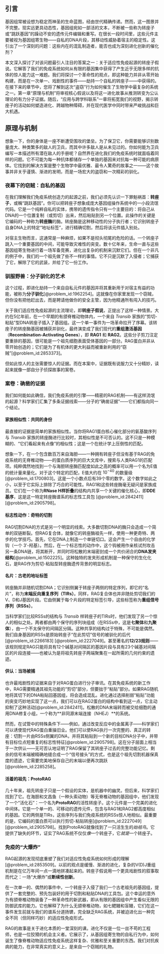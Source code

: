 ## 引言
基因组常被设想为稳定而神圣的生命蓝图，经由世代精确传递。然而，这一图景并不完整。现实远更具动态性，基因组宛如一部活的文本，不断被一些称为转座子或“跳跃基因”的躁动不安的遗传元件编辑和重写。在很长一段时间里，这些元件主要被视为基因组寄生物——自私的DNA片段，其移动性威胁着宿主的稳定性。这引出了一个深刻的问题：这些内在的混乱制造者，能否也成为深刻进化创新的催化剂？

本文深入探讨了对该问题最引人注目的答案之一：关于适应性免疫起源的转座子假说。它解答了我们的免疫系统如何从有限的基因集中获得了产生近乎无限多样的抗体的惊人能力这一难题。我们将探讨一个革命性的观点，即这种能力并非从零开始构建，而是在一次单一、戏剧性的事件——劫持一个自私的转座子——中获得的。在接下来的章节中，您将了解到这次“盗窃”行为如何催生了生物学中最复杂的系统之一。第一章“原理与机制”将审视核心假说以及将这一进化故事从推测转变为公认理论的有力分子证据。随后，“应用与跨学科联系”一章将拓宽我们的视野，揭示转座子的活动如何塑造进化、跨越物种障碍，并在现代医学中同时带来严峻挑战和巨大机遇。

## 原理与机制

想象一下，你的身体是一座不断遭受围攻的堡垒。为了保卫它，你需要能够识别数量庞大、种类繁多的敌人的卫兵，而其中许多敌人是从未见过的。你如何能为卫兵编写一本描述所有潜在敌人的手册呢？自然界在进化我们的免疫系统时就面临着同样的问题。它不可能为每一种抗体都储存一个单独的基因来对抗每一种可能的病原体。它找到的解决方案是整个生物学中最优雅、最令人驚奇的故事之一——这个故事并非关乎谨慎、渐进的发明，而是一场宏大的盗窃和一次精彩的驯化。

### 夜幕下的窃贼：自私的基因

在我们理解我们免疫系统创造力的起源之前，我们必须先认识一下罪魁祸首：**转座子**，或稱“跳跃基因”。你可以把转座子想象成庞大基因组操作系统中的一小段流氓代码。它是一个纯粹自私的实体，携带的遗传指令只有一个主要目的：将自己从DNA的一个位置复制（或剪切）出来，然后粘贴到另一个位置。此操作的关键是它编码的一种称为**转座酶**的酶。转座酶是这种移动性的分子执行者；它识别转座子自身DNA上的特定“地址标签”，进行精确切割，然后将该元件插入别处。

对宿主生物而言，这通常是一种麻烦，如果不是彻头彻尾的危险的话。一个转座子跳入一个重要基因的中间，可能导致灾难性的突变。数十亿年来，生命一直与这些基因组寄生物进行着一场军备竞赛，进化出复杂的机制来沉默它们。但在一个非凡的例子中，我们的一个祖先做了些不一样的事情。它不只是沉默了入侵者；它捕获了它，解除了它的武装，并给了它一份工作。

### 驯服野兽：分子驯化的艺术

这个过程，即进化劫持一个来自自私元件的基因并将其重新用于对宿主有益的功能，被称为**分子驯化**[@problem_id:1962254]。这就像在你家里发现一个窃贼，但你没有把他赶出去，而是聘请他做你的安全主管，因为他精通所有闯入的技巧。

关于我们适应性免疫起源的主流理论，即**转座子假说**，正提出了这样一种情景。大约在5亿年前，在一个早期的有颌脊椎动物体内，一个来自 *Transib* 家族的“剪切-粘贴”型DNA转座子插入了基因组。这一个单一事件为一场革命拉开了序幕。该转座子的转座酶基因被捕获并驯化，最终演变成了我们现代的**重组激活基因**（**Recombination-Activating Genes**），即 **RAG1** 和 **RAG2**。这些分子剪刀注定要重排的基因，很可能是一个祖先细胞表面受体基因的一部分。RAG蛋白并非从零开始创造的；它们是为了有机体的更大利益而被重新利用的“窃贼”[@problem_id:2853373]。

但如此惊人的主张需要惊人的证据。而在本案中，证据既有说服力又十分精妙，读起来就像一部自分子侦探故事的案卷。

### 案卷：确凿的证据

我们如何能如此确信，我们免疫系统的引擎——精密的RAG机制——有这样流氓的起源？科学家们汇集了多条证据线索——分子的“确凿证据”——它们都指向同一个结论。

#### 家族相似性：共同的身份

最直接的证据是简单的家族相似性。当你将RAG1蛋白核心催化部分的氨基酸序列与 *Transib* 家族的转座酶进行比较时，其相似性是不可否认的。这不只是一种模糊的、“它们看起来有点像”的相似性；这是一个在统计学上压倒性的匹配。

想象一下，在一个包含数百万来自海胆——一种拥有转座子但没有基于RAG的免疫系统的无脊椎动物——的蛋白质序列的巨大文库中，搜索与人类RAG1的匹配项。纯粹偶然地找到一个与海胆转座酶匹配度如此之高的概率可以用一个名为E值的统计量来量化。对于这个特定的匹配，E值大约在 $10^{-40}$ 的数量级 [@problem_id:1700803]。这是一个小数点后有39个零的数字。这个数字如此之小，以至于它实际上排除了巧合的可能性。RAG1和这些转座酶毫无疑问是家族成员。它们在一个称为**RNase H样折叠**的结构内共享一个关键的催化核心，即**DDE基序**，这是这一特定转座酶谱系的标志性工具包 [@problem_id:2842411] [@problem_id:2905798]。

#### 标志性动作：奇特的切割

RAG切割DNA的方式是另一个明显的线索。大多数切割DNA的酶只会造成一个简单的双链断裂。但RAG复合体，就像它的转座酶祖先一样，使用一种更奇特、两步的化学技巧。首先，它在DNA上制造一个单链切口。这会产生一个自由的化学钩（一个 $3'$-羟基）。然后，在一个标志性的动作中，这个钩被用作亲核试剂攻击另一条DNA链，将其断开，并同时将松散的末端密封成一个共价闭合的**DNA发夹结构**[@problem_id:1502225]。这种独特的发夹形成机制是一种保守的生化化石，是RAG作为剪切-粘贴型转座酶遗传背景的明显标志。

#### 名片：古老的地址标签

转座酶并非随机切割DNA；它识别侧翼于转座子两侧的特定序列，即它的“名片”，称为**末端反向重复序列（TIRs）**。同样，RAG复合体也并非随处剪切我们的V、D和J基因片段。它由侧翼于每个片段的特定标签引导，这些标签称为**重组信号序列（RSSs）**。

当科学家们比较RSSs的结构与 *Transib* 样转座子的TIRs时，他们发现了另一个惊人的相似之处。两者都由两个保守的序列块组成（在RSSs中，这是**七聚体**和**九聚体**），由一个不太保守的间隔区分隔。这种共享的结构过于特殊，不可能是偶然。我们自身基因的RSSs是原始转座子“在此剪切”信号的被驯化的后代 [@problem_id:2266183] [@problem_id:2227049]。甚至著名的**12/23规则**——该规则规定RAG只能将具有12个碱基对间隔区的基因片段与具有23个碱基对间隔区的片段连接——也被认为是将祖先转座子两端聚集在一起所需的几何约束的遗迹。

#### 供认：当场被捕

也许最戏剧性的证据来自于对RAG蛋白进行分子审讯。在其免疫系统的新工作中，RAG需要精通其祖先功能的“剪切”部分，但要拙于“粘贴”部分。如果RAG随机地将其切下的DNA粘贴回基因组，将会造成混乱。进化通过选择削弱“粘贴”功能的突变巧妙地实现了这一点，我们可以在RAG2蛋白的结构中看到这一点，它主动抑制了这种活动[@problem_id:2842411]。松散的DNA末端转而被交给细胞的通用DNA修复小组，一个称为**非同源末端连接（NHEJ）**的系统。

然而，在试管中的特殊条件下——例如，通过改变反应中的金属离子——科学家们可以诱使现代RAG蛋白重操旧业。他们可以使RAG执行一次完整的、真正的转座：切割一片由RSSs侧翼的DNA，并将其粘贴到一个新的目标DNA分子中，并带有目标位点短重复的标志性特征[@problem_id:2905798]。这在分子层面上相当于一次供认——无可否认地证明了RAG保留了其转座子过去的完整功能记忆。剩余的信号末端被精确地缝合成一个“信号接头”的方式，也是这个祖先切割机器保真度的遗迹，它需要完美地保​​存自己的末端以便再次跳跃 [@problem_id:2285258]。

#### 活着的祖先：ProtoRAG

几十年来，祖先转座子只是一个假设的实体，是机器中的幽灵。但后来，科学家们找到了它。在海胆和文昌鱼（一种头索动物）等无脊椎动物的基因组中，他们发现了一个“活化石”：一个名为**ProtoRAG**的活性转座子。这个元件是一个完美的进化中间体。它是一个单一的、可移动的遗传元件，包含与RAG1和RAG2都高度相似的基因。它的两侧是TIRs，这些序列与我们免疫系统的RSSs惊人地相似。最重要的是，它编码的蛋白质可以执行剪切-粘贴转座[@problem_id:2227049] [@problem_id:2905798]。找到ProtoRAG就像找到了一只活生生的*始祖鸟*。它提供了缺失的环节，证实了RAG系统不仅仅*像*一个转座子，它*就是*一个转座子。

### 免疫的“大爆炸”

RAG起源的发现彻底重塑了我们对适应性免疫系统如何形成的理解[@problem_id:2853509]。以前的观点是缓慢、渐进的进化，复杂的V(D)J重组机制是在亿万年间一点一滴地拼凑起来的。转座子假说用一个更具戏剧性的叙事取而代之：一场“大爆炸”或**断续性创新**。

在一次单一的、偶然的事件中，一个转座子入侵了我们一个古老祖先的基因组，提供了一套完整的、预先包装好的用于切割和粘贴DNA的工具包。这个幸运的意外为有颌脊椎动物装备了一种革命性的新武器，即从有限的基因组中产生看似无限的防御武库的能力。它也解释了为什么无颌脊椎动物，如七鳃鳗和盲鳗，它们在这一事件发生前就与我们的谱系分道扬镳，完全缺乏RAG系统，并被迫进化出一种完全不同（但同样巧妙）的适应性免疫形式。

RAG的故事是关于进化本质的一堂深刻的课。进化不仅是一位一丝不苟的工程师，也是一位狡猾的机会主义者。它展示了，从基因组寄生物的自私行为中，如何诞生了像脊椎动物适应性免疫系统这样复杂、优雅和至关重要的东西。我们对抗疾病的能力，在非常真实的意义上，是来自一个窃贼的礼物。

